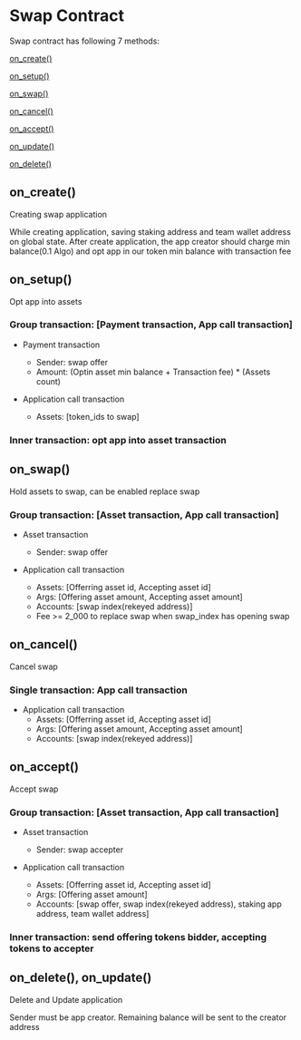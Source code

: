 # Swap Contract

Swap contract has following 7 methods: 

[on_create()](#on_create)

[on_setup()](#on_setup)

[on_swap()](#on_swap)

[on_cancel()](#on_cancel)

[on_accept()](#on_accept)

[on_update()](#on_update)

[on_delete()](#on_delete)


## on_create()
Creating swap application

While creating application, saving staking address and team wallet address on global state.
After create application, the app creator should charge min balance(0.1 Algo) and opt app in our token min balance with transaction fee


## on_setup()
Opt app into assets

### Group transaction: [Payment transaction, App call transaction]

* Payment transaction
  * Sender: swap offer
  * Amount: (Optin asset min balance + Transaction fee) * (Assets count)

* Application call transaction
  * Assets: [token_ids to swap]

### Inner transaction: opt app into asset transaction


## on_swap()
Hold assets to swap, can be enabled replace swap

### Group transaction: [Asset transaction, App call transaction]

* Asset transaction
  * Sender: swap offer

* Application call transaction
  * Assets: [Offerring asset id, Accepting asset id]
  * Args: [Offering asset amount, Accepting asset amount]
  * Accounts: [swap index(rekeyed address)]
  * Fee >= 2_000 to replace swap when swap_index has opening swap


## on_cancel()
Cancel swap

### Single transaction: App call transaction

* Application call transaction
  * Assets: [Offerring asset id, Accepting asset id]
  * Args: [Offering asset amount, Accepting asset amount]
  * Accounts: [swap index(rekeyed address)]


## on_accept()
Accept swap

### Group transaction: [Asset transaction, App call transaction]

* Asset transaction
  * Sender: swap accepter

* Application call transaction
  * Assets: [Offerring asset id, Accepting asset id]
  * Args: [Offering asset amount]
  * Accounts: [swap offer, swap index(rekeyed address), staking app address, team wallet address]

### Inner transaction: send offering tokens bidder, accepting tokens to accepter


## on_delete(), on_update()
Delete and Update application

Sender must be app creator.
Remaining balance will be sent to the creator address



